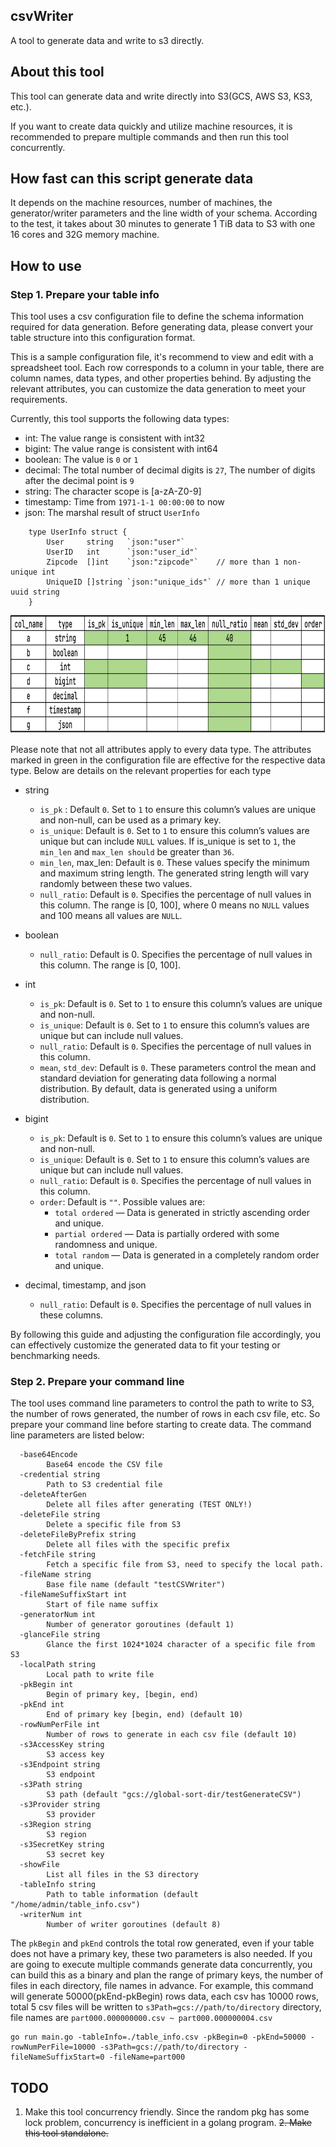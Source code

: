 ## csvWriter
A tool to generate data and write to s3 directly.

## About this tool
This tool can generate data and write directly into S3(GCS, AWS S3, KS3, etc.).

If you want to create data quickly and utilize machine resources, it is recommended to prepare multiple commands and then run this tool concurrently.

## How fast can this script generate data
It depends on the machine resources, number of machines, the generator/writer parameters and the line width of your schema.
According to the test, it takes about 30 minutes to generate 1 TiB data to S3 with one 16 cores and 32G memory machine.

## How to use

### Step 1. Prepare your table info
This tool uses a csv configuration file to define the schema information required for data generation. Before generating data, please convert your table structure into this configuration format.

This is a sample configuration file, it's recommend to view and edit with a spreadsheet tool. Each row corresponds to a column in your table, there are column names, data types, and other properties behind. By adjusting the relevant attributes, you can customize the data generation to meet your requirements.

Currently, this tool supports the following data types:
-	int: The value range is consistent with int32
-	bigint: The value range is consistent with int64
-	boolean: The value is `0` or `1`
-	decimal: The total number of decimal digits is `27`, The number of digits after the decimal point is `9`
-	string: The character scope is [a-zA-Z0-9]
-	timestamp: Time from `1971-1-1 00:00:00` to now
-	json: The marshal result of struct `UserInfo`

``` golang
    type UserInfo struct {
        User     string   `json:"user"`
        UserID   int      `json:"user_id"`
        Zipcode  []int    `json:"zipcode"`    // more than 1 non-unique int
        UniqueID []string `json:"unique_ids"` // more than 1 unique uuid string
    }
```

<img height="189" src="./property.png" width="852"/>

Please note that not all attributes apply to every data type. The attributes marked in green in the configuration file are effective for the respective data type. Below are details on the relevant properties for each type

- string
    - `is_pk` : Default `0`. Set to `1` to ensure this column’s values are unique and non-null, can be used as a primary key.
    - `is_unique`: Default is `0`. Set to `1` to ensure this column’s values are unique but can include `NULL` values. If is_unique is set to `1`, the `min_len` and `max_len should` be greater than `36`.
    -	`min_len`, max_len: Default is `0`. These values specify the minimum and maximum string length. The generated string length will vary randomly between these two values.
    -	`null_ratio`: Default is `0`. Specifies the percentage of null values in this column. The range is [0, 100], where 0 means no `NULL` values and 100 means all values are `NULL`.

- boolean
    - `null_ratio`: Default is 0. Specifies the percentage of null values in this column. The range is [0, 100].

- int
    - `is_pk`: Default is `0`. Set to `1` to ensure this column’s values are unique and non-null.
    -	`is_unique`: Default is `0`. Set to `1` to ensure this column’s values are unique but can include null values.
    -	`null_ratio`: Default is `0`. Specifies the percentage of null values in this column.
    -	`mean`, `std_dev`: Default is `0`. These parameters control the mean and standard deviation for generating data following a normal distribution. By default, data is generated using a uniform distribution.

- bigint
    - `is_pk`: Default is `0`. Set to `1` to ensure this column’s values are unique and non-null.
    -	`is_unique`: Default is `0`. Set to `1` to ensure this column’s values are unique but can include null values.
    -	`null_ratio`: Default is `0`. Specifies the percentage of null values in this column.
    - `order`: Default is `""`. Possible values are:
        - `total ordered` — Data is generated in strictly ascending order and unique.
        - `partial ordered` — Data is partially ordered with some randomness and unique.
        - `total random` — Data is generated in a completely random order and unique.

- decimal, timestamp, and json
    - `null_ratio`: Default is `0`. Specifies the percentage of null values in these columns.

By following this guide and adjusting the configuration file accordingly, you can effectively customize the generated data to fit your testing or benchmarking needs.

### Step 2. Prepare your command line
The tool uses command line parameters to control the path to write to S3, the number of rows generated, the number of rows in each csv file, etc. So prepare your command line before starting to create data. The command line parameters are listed below:

```
  -base64Encode
        Base64 encode the CSV file
  -credential string
        Path to S3 credential file
  -deleteAfterGen
        Delete all files after generating (TEST ONLY!)
  -deleteFile string
        Delete a specific file from S3
  -deleteFileByPrefix string
        Delete all files with the specific prefix
  -fetchFile string
        Fetch a specific file from S3, need to specify the local path.
  -fileName string
        Base file name (default "testCSVWriter")
  -fileNameSuffixStart int
        Start of file name suffix
  -generatorNum int
        Number of generator goroutines (default 1)
  -glanceFile string
        Glance the first 1024*1024 character of a specific file from S3
  -localPath string
        Local path to write file
  -pkBegin int
        Begin of primary key, [begin, end)
  -pkEnd int
        End of primary key [begin, end) (default 10)
  -rowNumPerFile int
        Number of rows to generate in each csv file (default 10)
  -s3AccessKey string
        S3 access key
  -s3Endpoint string
        S3 endpoint
  -s3Path string
        S3 path (default "gcs://global-sort-dir/testGenerateCSV")
  -s3Provider string
        S3 provider
  -s3Region string
        S3 region
  -s3SecretKey string
        S3 secret key
  -showFile
        List all files in the S3 directory
  -tableInfo string
        Path to table information (default "/home/admin/table_info.csv")
  -writerNum int
        Number of writer goroutines (default 8)

```

The `pkBegin` and `pkEnd` controls the total row generated, even if your table does not have a primary key, these two parameters is also needed.
If you are going to execute multiple commands generate data concurrently, you can build this as a binary and plan the range of primary keys, the number of files in each directory, file names in advance.
For example, this command will generate 50000(pkEnd-pkBegin) rows data, each csv has 10000 rows, total 5 csv files will be written to `s3Path=gcs://path/to/directory` directory, file names are `part000.000000000.csv ~ part000.000000004.csv`
```
go run main.go -tableInfo=./table_info.csv -pkBegin=0 -pkEnd=50000 -rowNumPerFile=10000 -s3Path=gcs://path/to/directory -fileNameSuffixStart=0 -fileName=part000
```

## TODO
1. Make this tool concurrency friendly. Since the random pkg has some lock problem, concurrency is inefficient in a golang program.
~~2. Make this tool standalone.~~
